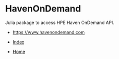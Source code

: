 # HavenOnDemand

Julia package to access HPE Haven OnDemand API.

* https://www.havenondemand.com

* [Index](index.md)
* [Home](home.md)
